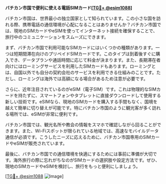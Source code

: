 **バチカン市国で便利に使える電話SIMカード[[TG💪+ @esim1088](https://t.me/s/esim1088)]**

バチカン市国は、世界最小の独立国家として知られています。この小さな国を訪れる際、携帯電話の通信環境が心配になることはありませんか？バチカン市国では、現地のSIMカードやeSIMを使ってインターネット接続を確保することで、旅行中のコミュニケーションをスムーズにできます。

まず、バチカン市国で利用可能なSIMカードにはいくつかの種類があります。一つは短期間滞在向けのプリペイドSIMカードです。このタイプは到着後すぐに購入でき、データプランや通話時間に応じて料金が決まります。また、長期滞在者向けにはローミングサービスを利用したSIMカードもあります。ローミングとは、自国以外でも自分の契約会社のサービスを利用できる仕組みのことです。ただし、ローミングは海外では高額になる場合があるため注意が必要です。

さらに、近年注目されているのがeSIM（電子SIM）です。これは物理的なSIMカードを持たずに、スマートフォンやタブレットに直接ダウンロードして使用する新しい技術です。eSIMなら、現地のSIMカードを購入する手間もなく、国境を越えて簡単に切り替えが可能です。特にバチカン市国のように観光客が多く訪れる場所では、eSIMが非常に便利です。

バチカン市国では、観光名所や教会の情報をスマホで確認しながら回ることができます。また、Wi-Fiスポットが限られている地域では、高速なモバイルデータ通信が必須です。こうしたニーズに応えるために、バチカン市国専用のSIMカードやeSIMが販売されています。

最後に、バチカン市国での通信環境を快適にするためには事前に準備が大切です。海外旅行の際に忘れがちなのがSIMカードの選択肢や設定方法です。ぜひ、現地のSIMカードやeSIMを検討し、旅行をもっと便利にしましょう。

[[TG💪+ @esim1088](https://t.me/s/esim1088) ![Image](https://i.postimg.cc/Y0z9fWf4/image.png)]